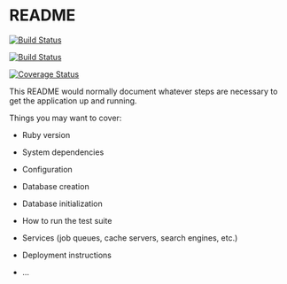 # README

[![Build Status](https://travis-ci.com/fetc90/simple-blog.svg?branch=master)](https://travis-ci.com/fetc90/simple-blog)

[![Build Status](https://travis-ci.com/fetc90/simple-blog)](https://travis-ci.com/fetc90/simple-blog)

[![Coverage Status](https://coveralls.io/repos/github/fetc90/simple-blog/badge.svg?branch=master)](https://coveralls.io/github/fetc90/simple-blog/?branch=master)


This README would normally document whatever steps are necessary to get the
application up and running.

Things you may want to cover:

* Ruby version

* System dependencies

* Configuration

* Database creation

* Database initialization

* How to run the test suite

* Services (job queues, cache servers, search engines, etc.)

* Deployment instructions

* ...
